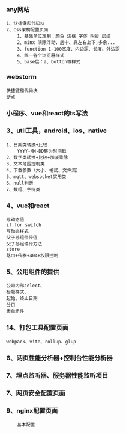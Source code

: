 ### any网站
    1、快捷键和代码块
    2、css架构配置页面
        1、基础单位定制：颜色 边框 字体 阴影 层级
        2、minx 清除浮动，居中、靠左右上下,多余...
        3、function 1-100宽度、内边距、长度、外边距
        4、统一各个浏览器样式
        5、base层：a、botton等样式
### webstorm
    快捷键和代码块
    断点
### 小程序、vue和react的ts写法

### 3、util工具，android、ios、native
    1、日期类转换+比较
        YYYY-MM-DD转为时间戳
    2、数字类转换+比较+加减乘除
    3、文本范围控制类
    4、下载参数（大小、格式、文件流）
    5、mqtt、websocket实用类
    6、null判断
    7、数组、字符类

### 4、vue和react
    写动态值
    if for switch
    写动态样式
    父子孙组件传值
    父子孙组件传方法
    store
    路由+传参+404+权限控制

### 5、公用组件的提供
    公司内部select、
    标题样式、
    起始、终止日期
    分页
    表单组件

### 14、打包工具配置页面
    webpack、vite、rollup、glup

### 6、网页性能分析器+控制台性能分析器
### 7、埋点监听器、服务器性能监听项目

### 7、网页安全配置页面
### 9、nginx配置页面
        基本配置